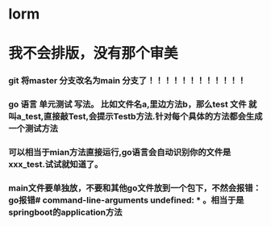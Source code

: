 # lorm
<h1>我不会排版，没有那个审美
<h3>git 将master 分支改名为main 分支了！！！！！！！！！！！！
<h3>go 语言 单元测试 写法。 比如文件名a,里边方法b，那么test 文件 就叫a_test,直接敲Test,会提示Testb方法.针对每个具体的方法都会生成一个测试方法
<h3>可以相当于mian方法直接运行,go语言会自动识别你的文件是xxx_test.试试就知道了。 
    <h3>  main文件要单独放，不要和其他go文件放到一个包下，不然会报错：go报错# command-line-arguments undefined: * 。相当于是springboot的application方法